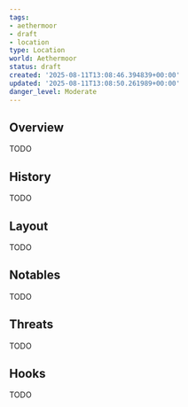 ```yaml
---
tags:
- aethermoor
- draft
- location
type: Location
world: Aethermoor
status: draft
created: '2025-08-11T13:08:46.394839+00:00'
updated: '2025-08-11T13:08:50.261989+00:00'
danger_level: Moderate
---
```



## Overview

TODO
## History

TODO
## Layout

TODO
## Notables

TODO
## Threats

TODO
## Hooks

TODO
